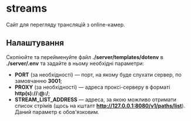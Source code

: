 # streams

Сайт для перегляду трансляцій з online-камер.

## Налаштування

Скопіюйте та перейменуйте файл **./server/templates/dotenv** в **./server/.env** та задайте в ньому необхідні параметри:

- **PORT** (за необхідності) — порт, на якому буде слухати сервер, по замовчанню **3001**;
- **PROXY** (за необхідності) — адреса проксі-серверу в форматі **http(s)://<userName>:<password>@<proxyAddress>:<proxyPort>/**;
- **STREAM_LIST_ADDRESS** — адреса, за якою можливо отримати список стрімів (щось на кшталт **http://127.0.0.1:8080/v1/paths/list**). Даний параметр є обов'язковим.

